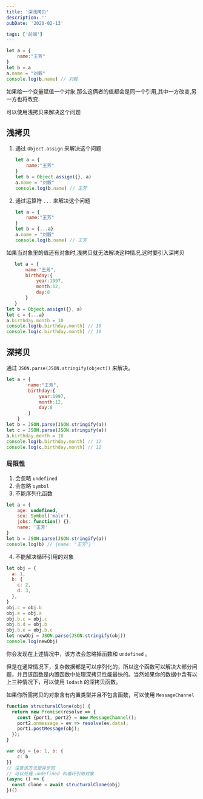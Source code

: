 ```yaml
---
title: '深浅拷贝'
description: ''
pubDate: '2020-02-13'

tags: ['前端']
---
```



```JavaScript
let a = {
    name:"王芳"
}
let b = a
a.name = "刘毅"
console.log(b.name) // 刘毅
```
如果给一个变量赋值一个对象,那么这俩者的值都会是同一个引用,其中一方改变,另一方也将改变.

可以使用浅拷贝来解决这个问题
## 浅拷贝
1. 通过 `Object.assign` 来解决这个问题
    ```JavaScript
    let a = {
        name:"王芳"
    }
    let b = Object.assign({}, a)
    a.name = "刘毅"
    console.log(b.name) // 王芳
    ```
2. 通过运算符 `...` 来解决这个问题
    ```JavaScript
    let a = {
        name:"王芳"
    }
    let b = {...a}
    a.name = "刘毅"
    console.log(b.name) // 王芳
    ```

如果当对象里的值还有对象时,浅拷贝就无法解决这种情况,这时要引入深拷贝
 ```JavaScript
    let a = {
        name:"王芳",
        birthday:{
            year:1997,
            month:12,
            day:8
        }
    }
let b = Object.assign({}, a)
let c = {...a}
a.birthday.month = 10
console.log(b.birthday.month) // 10
console.log(c.birthday.month) // 10
```
## 深拷贝
通过 `JSON.parse(JSON.stringify(object))` 来解决。
```JavaScript
let a = {
        name:"王芳",
        birthday:{
            year:1997,
            month:12,
            day:8
        }
    }
let b = JSON.parse(JSON.stringify(a))
let c = JSON.parse(JSON.stringify(a))
a.birthday.month = 10
console.log(b.birthday.month) // 12
console.log(c.birthday.month) // 12
```
### 局限性
1. 会忽略 `undefined`
2. 会忽略 `symbol`
3. 不能序列化函数
```JavaScript
let a = {
    age: undefined,
    sex: Symbol('male'),
    jobs: function() {},
    name: '王芳'
}
let b = JSON.parse(JSON.stringify(a))
console.log(b) // {name: "王芳"}
```
4. 不能解决循环引用的对象
```JavaScript
let obj = {
  a: 1,
  b: {
    c: 2,
    d: 3,
  },
}
obj.c = obj.b
obj.e = obj.a
obj.b.c = obj.c
obj.b.d = obj.b
obj.b.e = obj.b.c
let newObj = JSON.parse(JSON.stringify(obj))
console.log(newObj)
```
你会发现在上述情况中，该方法会忽略掉函数和 `undefined` 。

但是在通常情况下，复杂数据都是可以序列化的，所以这个函数可以解决大部分问题，并且该函数是内置函数中处理深拷贝性能最快的。当然如果你的数据中含有以上三种情况下，可以使用 `lodash` 的深拷贝函数。

如果你所需拷贝的对象含有内置类型并且不包含函数，可以使用 `MessageChannel`
```JavaScript
function structuralClone(obj) {
  return new Promise(resolve => {
    const {port1, port2} = new MessageChannel();
    port2.onmessage = ev => resolve(ev.data);
    port1.postMessage(obj);
  });
}

var obj = {a: 1, b: {
    c: b
}}
// 注意该方法是异步的
// 可以处理 undefined 和循环引用对象
(async () => {
  const clone = await structuralClone(obj)
})()
```